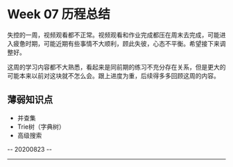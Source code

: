 # Week 07 历程总结

失控的一周，视频观看都不正常。视频观看和作业完成都压在周末去完成，可能进入疲惫时期，可能近期有些事情不大顺利，顾此失彼，心态不平衡。希望接下来调整好。

这周的学习内容都不大熟悉，看起来是同前期的练习不充分存在关系，但是更大的可能本来以前对这块就不怎么会。跟上进度为重，后续得多多回顾这周的内容。

## 薄弱知识点
* 并查集
* Trie树（字典树）
* 高级搜索

-- 20200823 --
***

